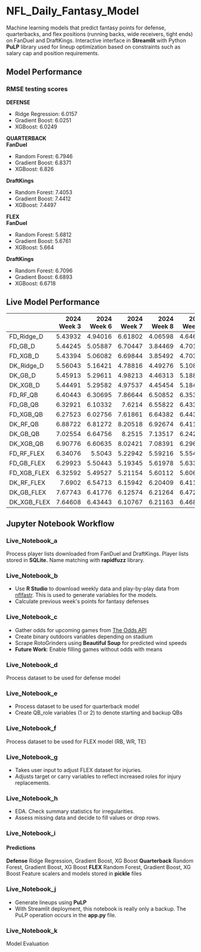# NFL_Daily_Fantasy_Model
Machine learning models that predict fantasy points for defense, quarterbacks, and flex positions (running backs, wide receivers, tight ends) on FanDuel and DraftKings. Interactive interface in **Streamlit** with Python **PuLP** library used for lineup optimization based on constraints such as salary cap and position requirements.

## Model Performance
### RMSE testing scores
**DEFENSE**
- Ridge Regression: 6.0157
- Gradient Boost: 6.0251
- XGBoost: 6.0249

**QUARTERBACK**<br>
**FanDuel**
- Random Forest: 6.7946
- Gradient Boost: 6.8371
- XGBoost: 6.826

**DraftKings**
- Random Forest: 7.4053
- Gradient Boost: 7.4412
- XGBoost: 7.4497

**FLEX**<br>
**FanDuel**
- Random Forest: 5.6812
- Gradient Boost: 5.6761
- XGBoost: 5.664

**DraftKings**
- Random Forest: 6.7096
- Gradient Boost: 6.6893
- XGBoost: 6.6718

## Live Model Performance
|             |   2024 Week 3 |   2024 Week 6 |   2024 Week 7 |   2024 Week 8 |   2024 Week 9 |
|:------------|--------------:|--------------:|--------------:|--------------:|--------------:|
| FD_Ridge_D  |       5.43932 |       4.94016 |       6.61802 |       4.06598 |       4.64662 |
| FD_GB_D     |       5.44245 |       5.05887 |       6.70447 |       3.84469 |       4.70134 |
| FD_XGB_D    |       5.43394 |       5.06082 |       6.69844 |       3.85492 |       4.70386 |
| DK_Ridge_D  |       5.56043 |       5.16421 |       4.78816 |       4.49276 |       5.10845 |
| DK_GB_D     |       5.45913 |       5.29611 |       4.98213 |       4.46313 |       5.18824 |
| DK_XGB_D    |       5.44491 |       5.29582 |       4.97537 |       4.45454 |       5.18407 |
| FD_RF_QB    |       6.40443 |       6.30695 |       7.86644 |       6.50852 |       6.35382 |
| FD_GB_QB    |       6.32921 |       6.10332 |       7.6214  |       6.55822 |       6.43341 |
| FD_XGB_QB   |       6.27523 |       6.02756 |       7.61861 |       6.64382 |       6.44374 |
| DK_RF_QB    |       6.88722 |       6.81272 |       8.20518 |       6.92674 |       6.41128 |
| DK_GB_QB    |       7.02554 |       6.64756 |       8.2515  |       7.13517 |       6.24201 |
| DK_XGB_QB   |       6.90776 |       6.60635 |       8.02421 |       7.08391 |       6.29617 |
| FD_RF_FLEX  |       6.34076 |       5.5043  |       5.22942 |       5.59216 |       5.55466 |
| FD_GB_FLEX  |       6.29923 |       5.50443 |       5.19345 |       5.61978 |       5.63362 |
| FD_XGB_FLEX |       6.32592 |       5.49527 |       5.21154 |       5.60112 |       5.60693 |
| DK_RF_FLEX  |       7.6902  |       6.54713 |       6.15942 |       6.20409 |       6.41163 |
| DK_GB_FLEX  |       7.67743 |       6.41776 |       6.12574 |       6.21264 |       6.47226 |
| DK_XGB_FLEX |       7.64608 |       6.43443 |       6.10767 |       6.21163 |       6.46891 |

## Jupyter Notebook Workflow

### Live_Notebook_a
Process player lists downloaded from FanDuel and DraftKings. Player lists stored in **SQLite.** Name matching with **rapidfuzz** library.

### Live_Notebook_b
- Use **R Studio** to download weekly data and play-by-play data from [nflfastr](https://www.nflfastr.com/articles/beginners_guide.html). This is used to generate variables for the models.
- Calculate previous week's points for fantasy defenses

### Live_Notebook_c
- Gather odds for upcoming games from [The Odds API](https://the-odds-api.com/)
- Create binary outdoors variables depending on stadium
- Scrape RotoGrinders using **Beautiful Soup** for predicted wind speeds
- **Future Work**: Enable filling games without odds with means

### Live_Notebook_d
Process dataset to be used for defense model

### Live_Notebook_e
- Process dataset to be used for quarterback model
- Create QB_role variables (1 or 2) to denote starting and backup QBs

### Live_Notebook_f
Process dataset to be used for FLEX model (RB, WR, TE)

### Live_Notebook_g
- Takes user input to adjust FLEX dataset for injuries.
- Adjusts target or carry variables to reflect increased roles for injury replacements.

### Live_Notebook_h
- EDA. Check summary statistics for irregularities. 
- Assess missing data and decide to fill values or drop rows.

### Live_Notebook_i
#### Predictions
**Defense** Ridge Regression, Gradient Boost, XG Boost
**Quarterback** Random Forest, Gradient Boost, XG Boost
**FLEX** Random Forest, Gradient Boost, XG Boost
Feature scalers and models stored in **pickle** files

### Live_Notebook_j
- Generate lineups using **PuLP**
- With Streamlit deployment, this notebook is really only a backup. The PuLP operation occurs in the **app.py** file.

### Live_Notebook_k
Model Evaluation
